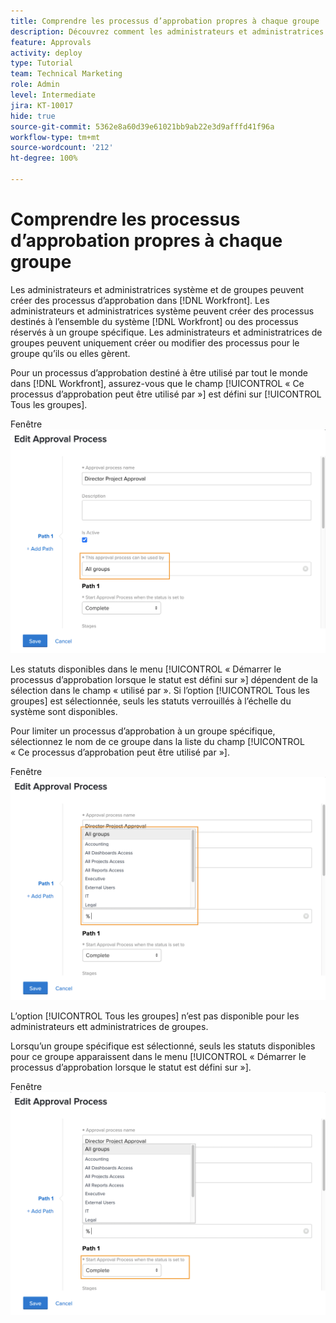 ```yaml
---
title: Comprendre les processus d’approbation propres à chaque groupe
description: Découvrez comment les administrateurs et administratrices de groupes peuvent créer ou modifier les processus d’approbation pour les groupes qu’ils ou elles gèrent.
feature: Approvals
activity: deploy
type: Tutorial
team: Technical Marketing
role: Admin
level: Intermediate
jira: KT-10017
hide: true
source-git-commit: 5362e8a60d39e61021bb9ab22e3d9afffd41f96a
workflow-type: tm+mt
source-wordcount: '212'
ht-degree: 100%

---
```


# Comprendre les processus d’approbation propres à chaque groupe

Les administrateurs et administratrices système et de groupes peuvent créer des processus d’approbation dans [!DNL Workfront]. Les administrateurs et administratrices système peuvent créer des processus destinés à l’ensemble du système [!DNL Workfront] ou des processus réservés à un groupe spécifique. Les administrateurs et administratrices de groupes peuvent uniquement créer ou modifier des processus pour le groupe qu’ils ou elles gèrent.

Pour un processus d’approbation destiné à être utilisé par tout le monde dans [!DNL Workfront], assurez-vous que le champ [!UICONTROL « Ce processus d’approbation peut être utilisé par »] est défini sur [!UICONTROL Tous les groupes].

Fenêtre ![[!UICONTROL Modifier un processus d’approbation] avec le champ du groupe en surbrillance](assets/admin-fund-approval-processes-1.png)

Les statuts disponibles dans le menu [!UICONTROL « Démarrer le processus d’approbation lorsque le statut est défini sur »] dépendent de la sélection dans le champ « utilisé par ». Si l’option [!UICONTROL Tous les groupes] est sélectionnée, seuls les statuts verrouillés à l’échelle du système sont disponibles.

Pour limiter un processus d’approbation à un groupe spécifique, sélectionnez le nom de ce groupe dans la liste du champ [!UICONTROL « Ce processus d’approbation peut être utilisé par »].

Fenêtre ![[!UICONTROL Modifier un processus d’approbation] avec le champ du groupe étendu](assets/admin-fund-approval-processes-2.png)

L’option [!UICONTROL Tous les groupes] n’est pas disponible pour les administrateurs ett administratrices de groupes.

Lorsqu’un groupe spécifique est sélectionné, seuls les statuts disponibles pour ce groupe apparaissent dans le menu [!UICONTROL « Démarrer le processus d’approbation lorsque le statut est défini sur »].

Fenêtre ![[!UICONTROL Modifier un processus d’approbation] avec le champ de statut en surbrillance](assets/admin-fund-approval-processes-3.png)

